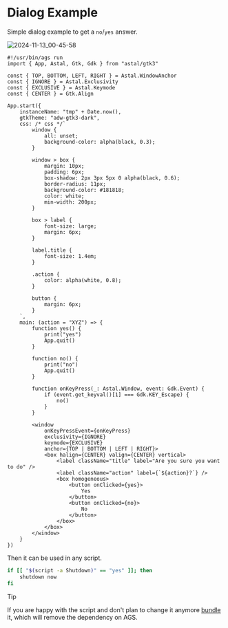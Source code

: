 # Dialog Example

Simple dialog example to get a `no`/`yes` answer.

![2024-11-13_00-45-58](https://github.com/user-attachments/assets/73a20155-fa0e-4156-aff8-3a0d055abb9b)

```tsx
#!/usr/bin/ags run
import { App, Astal, Gtk, Gdk } from "astal/gtk3"

const { TOP, BOTTOM, LEFT, RIGHT } = Astal.WindowAnchor
const { IGNORE } = Astal.Exclusivity
const { EXCLUSIVE } = Astal.Keymode
const { CENTER } = Gtk.Align

App.start({
    instanceName: "tmp" + Date.now(),
    gtkTheme: "adw-gtk3-dark",
    css: /* css */`
        window {
            all: unset;
            background-color: alpha(black, 0.3);
        }

        window > box {
            margin: 10px;
            padding: 6px;
            box-shadow: 2px 3px 5px 0 alpha(black, 0.6);
            border-radius: 11px;
            background-color: #181818;
            color: white;
            min-width: 200px;
        }

        box > label {
            font-size: large;
            margin: 6px;
        }

        label.title {
            font-size: 1.4em;
        }

        .action {
            color: alpha(white, 0.8);
        }

        button {
            margin: 6px;
        }
    `,
    main: (action = "XYZ") => {
        function yes() {
            print("yes")
            App.quit()
        }

        function no() {
            print("no")
            App.quit()
        }

        function onKeyPress(_: Astal.Window, event: Gdk.Event) {
            if (event.get_keyval()[1] === Gdk.KEY_Escape) {
                no()
            }
        }

        <window
            onKeyPressEvent={onKeyPress}
            exclusivity={IGNORE}
            keymode={EXCLUSIVE}
            anchor={TOP | BOTTOM | LEFT | RIGHT}>
            <box halign={CENTER} valign={CENTER} vertical>
                <label className="title" label="Are you sure you want to do" />
                <label className="action" label={`${action}?`} />
                <box homogeneous>
                    <button onClicked={yes}>
                        Yes
                    </button>
                    <button onClicked={no}>
                        No
                    </button>
                </box>
            </box>
        </window>
    }
})
```

Then it can be used in any script.

```sh
if [[ "$(script -a Shutdown)" == "yes" ]]; then
    shutdown now
fi
```

> [!TIP]
> If you are happy with the script and don't plan to change it anymore [bundle](./bundling.md) it,
> which will remove the dependency on AGS.
